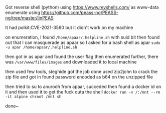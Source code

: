 Got reverse shell (python) using https://www.revshells.com/ as www-data
enumerate using https://github.com/peass-ng/PEASS-ng/tree/master/linPEAS

It had polkit:CVE-2021-3560 but it didn't work on my machine

on enumeration, I found `/home/apaar/.helpline.sh` with suid bit
then found out that I can masquerade as apaar so I asked for a bash shell as apar
`sudo -u apar /home/apaar/.helpline.sh`

then got in as apar and found the user flag
then enumerated further, there was `/var/www/files/images` and downloaded it to local machine

then used few tools, steghide got the job done
used zip2john to crack the zip file and got in
found password encoded as b64 on the unzipped file 

then tried to su to anurodh from apaar, succeded
then found a docker id on it and then used it to get the fuck outa the shell
`docker run -v /:/mnt --rm -it alpine chroot /mnt sh`

done~
